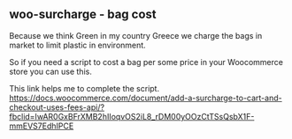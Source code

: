 ## woo-surcharge - bag cost
Because we think Green in my country Greece we charge the bags in market to limit plastic in environment.

So if you need a script to cost a bag per some price in your Woocommerce store you can use this.

This link helps me to complete the script.
https://docs.woocommerce.com/document/add-a-surcharge-to-cart-and-checkout-uses-fees-api/?fbclid=IwAR0GxBFrXMB2hIIoqvOS2iL8_rDM00yOOzCtTSsQsbX1F-mmEVS7EdhIPCE
